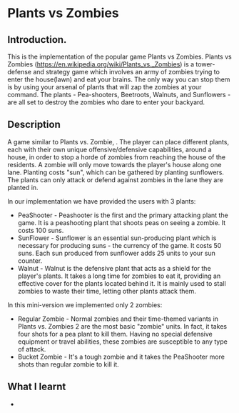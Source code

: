 # Plants vs Zombies 

## Introduction.
This is the implementation of the popular game Plants vs Zombies. Plants vs Zombies (https://en.wikipedia.org/wiki/Plants_vs._Zombies) is a tower-defense and strategy game which involves an army of zombies trying to enter the house(lawn) and eat your brains. The only way you can stop them is by using your arsenal of plants that will zap the zombies at your command. The plants - Pea-shooters, Beetroots, Walnuts, and Sunflowers - are all set to destroy the zombies who dare to enter your backyard.

## Description
A game similar to Plants vs. Zombie, . The player can place different plants, each with their own unique offensive/defensive capabilities, around a house, in order to stop a horde of zombies from reaching the house of the residents. A zombie will only move towards the player's house along one lane. Planting costs "sun", which can be gathered by planting sunflowers. The plants can only attack or defend against zombies in the lane they are planted in. 

In our implementation we have provided the users with 3 plants:

- PeaShooter - Peashooter is the first and the primary attacking plant the game. It is a peashooting plant that shoots peas on seeing a zombie. It costs 100 suns.
- SunFlower - Sunflower is an essential sun-producing plant which is necessary for producing suns - the currency of the game. It costs 50 suns. Each sun produced from sunflower adds 25 units to your sun counter.
- Walnut - Walnut is the defensive plant that acts as a shield for the player's plants. It takes a long time for zombies to eat it, providing an effective cover for the plants located behind it. It is mainly used to stall zombies to waste their time, letting other plants attack them.

In this mini-version we implemented only 2 zombies:

- Regular Zombie - Normal zombies and their time-themed variants in Plants vs. Zombies 2 are the most basic "zombie" units. In fact, it takes four shots for a pea plant to kill them. Having no special defensive equipment or travel abilities, these zombies are susceptible to any type of attack.
- Bucket Zombie - It's a tough zombie and it takes the PeaShooter more shots than regular zombie to kill it.


## What I learnt
- 
